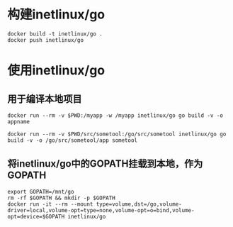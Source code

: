 # 构建inetlinux/go

    docker build -t inetlinux/go .
    docker push inetlinux/go

# 使用inetlinux/go

## 用于编译本地项目

    docker run --rm -v $PWD:/myapp -w /myapp inetlinux/go go build -v -o appname

    docker run --rm -v $PWD/src/sometool:/go/src/sometool inetlinux/go go build -v -o /go/src/sometool/app sometool


## 将inetlinux/go中的GOPATH挂载到本地，作为GOPATH

    export GOPATH=/mnt/go
    rm -rf $GOPATH && mkdir -p $GOPATH
    docker run -it --rm --mount type=volume,dst=/go,volume-driver=local,volume-opt=type=none,volume-opt=o=bind,volume-opt=device=$GOPATH inetlinux/go
